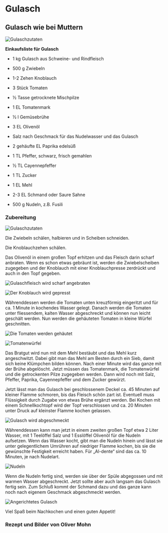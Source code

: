 # **Gulasch**

## Gulasch wie bei Muttern

![Gulaschzutaten](images/Gulasch02.JPG "Die Zutaten")

**Einkaufsliste für Gulasch**

* 1 kg Gulasch aus Schweine- und Rindfleisch

* 500 g Zwiebeln

* 1-2 Zehen Knoblauch
  
* 3 Stück Tomaten

* ½ Tasse getrocknete Mischpilze
  
* 1 EL Tomatenmark

* ½ l Gemüsebrühe
  
* 3 EL Olivenöl
  
* Salz nach Geschmack für das Nudelwasser und das Gulasch

* 2 gehäufte EL Paprika edelsüß
  
* 1 TL Pfeffer, schwarz, frisch gemahlen
  
* ½ TL Cayennepfeffer

* 1 TL Zucker 
  
* 1 EL Mehl
  
* 2-3 EL Schmand oder Saure Sahne
  
* 500 g Nudeln, z.B. Fusili

### Zubereitung

![Gulaschzutaten](images/Gulasch03.JPG "Die Zutaten für mein Gulasch")

Die Zwiebeln schälen, halbieren und in Scheiben schneiden.

Die Knoblauchzehen schälen.

Das Olivenöl in einem großen Topf erhitzen und das Fleisch darin scharf anbraten. Wenn es schon etwas gebräunt ist, werden die Zwiebelscheiben zugegeben und der Knoblauch mit einer Knoblauchpresse zerdrückt und auch in den Topf gegeben.

![Gulaschfleisch wird scharf angebraten](images/Gulasch05.JPG "Hmm, lecker!") 

![Der Knoblauch wird gepresst](images/Gulasch08.JPG "Hinein mit dem Knoblauch")

Währenddessen werden die Tomaten unten kreuzförmig eingeritzt und für ca. 1 Minute in kochendes Wasser gelegt. Danach werden die Tomaten unter fliessendem, kalten Wasser abgeschreckt und können nun leicht geschält werden. Nun werden die gehäuteten Tomaten in kleine Würfel geschnitten.

![Die Tomaten werden gehäutet](images/Gulasch04.JPG "Die Haut wird abgezogen") 

![Tomatenwürfel](images/Gulasch01.JPG "Die Tomaten müssen dann noch klein geschnitten werden")

Das Bratgut wird nun mit dem Mehl bestäubt und das Mehl kurz angeschwitzt. Dabei gibt man das Mehl am Besten durch ein Sieb, damit sich keine Klümpchen bilden können. Nach einer Minute wird das ganze mit der Brühe abgelöscht. Jetzt müssen das Tomatenmark, die Tomatenwürfel und die getrockenten Pilze zugegeben werden. Dann wird noch mit Salz, Pfeffer, Paprika, Cayennepfeffer und dem Zucker gewürzt.

Jetzt lässt man das Gulasch bei geschlossenem Deckel ca. 45 Minuten auf kleiner Flamme schmoren, bis das Fleisch schön zart ist. Eventuell muss Flüssigkeit durch Zugabe von etwas Brühe ergänzt werden. Bei Kochen mit einem Schnellkochtopf wird der Topf verschlossen und ca. 20 Minuten unter Druck auf kleinster Flamme kochen gelassen.

![Gulasch wird abgeschmeckt](images/Gulasch09.JPG "ein bisschen Schmand")

Währenddessen kann man jetzt in einem zweiten großen Topf etwa 2 Liter Wasser, mit 1 Teelöffel Salz und 1 Esslöffel Olivenöl für die Nudeln aufsetzen. Wenn das Wasser kocht, gibt man die Nudeln hinein und lässt sie unter gelegentlichem Umrühren auf niedriger Flamme kochen, bis sie die gewünschte Festigkeit erreicht haben. Für „Al-dente“ sind das ca. 10 Minuten, je nach Nudelart.

![Nudeln](images/Gulasch10.JPG "Die Nudeln für die Beilage")

Wenn die Nudeln fertig sind, werden sie über der Spüle abgegossen und mit warmen Wasser abgeschreckt.
Jetzt sollte aber auch langsam das Gulasch fertig sein. Zum Schluß kommt der Schmand dazu und das ganze kann noch nach eigenem Geschmack abgeschmeckt werden.

![Angerichtetes Gulasch](images/Gulasch11.JPG "Bon Appetit")

Viel Spaß beim Nachkochen und einen guten Appetit!


### Rezept und Bilder von Oliver Mohn
